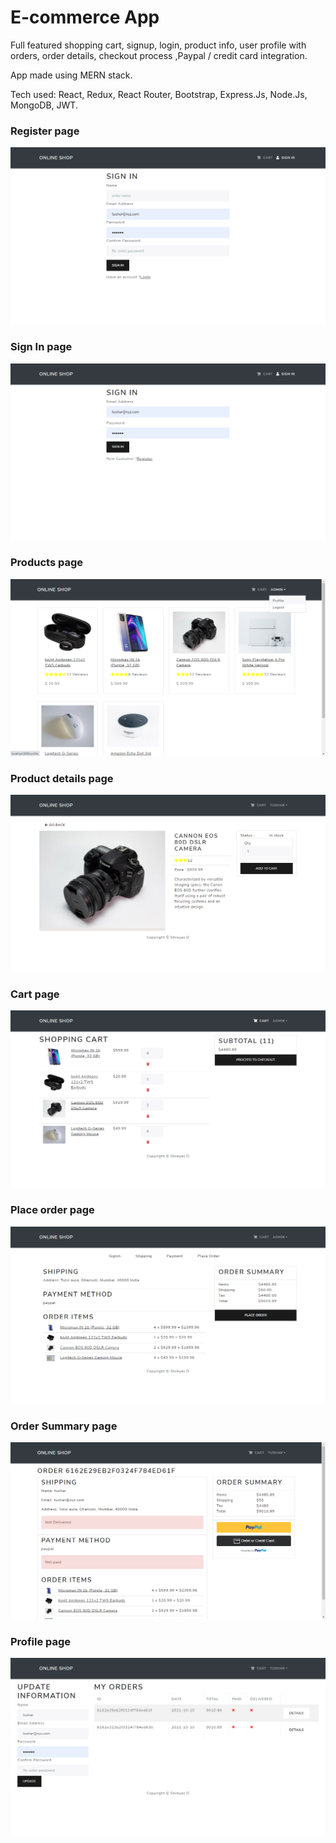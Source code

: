 # E-commerce App

Full featured shopping cart, signup, login, product info, user profile with orders, order details, checkout process ,Paypal / credit card integration.

App made using MERN stack.

Tech used: React, Redux, React Router, Bootstrap, Express.Js, Node.Js, MongoDB, JWT.

### Register page

![Register page](./frontend/public/images/register.png?s=200)

### Sign In page

![Sign In page](./frontend/public/images/signIn.png?s=200)

### Products page

![Products page](./frontend/public/images/home.png?s=200)

### Product details page

![Product details page](./frontend/public/images/productDetails.png?s=200)

### Cart page

![Cart page](./frontend/public/images/cartPage.png?s=200)

### Place order page

![Place order page](./frontend/public/images/placeOrderPage.png?s=200)

### Order Summary page

![Order Summary page](./frontend/public/images/orderSummary.png?s=200)

### Profile page

![Profile page](./frontend/public/images/profile.png?s=200)
